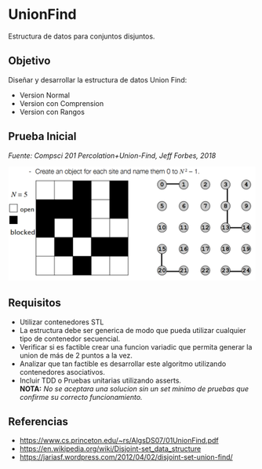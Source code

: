 # UnionFind

Estructura de datos para conjuntos disjuntos.

## Objetivo

Diseñar y desarrollar la estructura de datos Union Find:
* Version Normal
* Version con Comprension
* Version con Rangos

## Prueba Inicial
*Fuente: Compsci 201 Percolation+Union-Find, Jeff Forbes, 2018*

<img src="Example.png" alt="Percolation example" width="600"/>  

## Requisitos
* Utilizar contenedores STL
* La estructura debe ser generica de modo que pueda utilizar cualquier tipo de contenedor secuencial.
* Verificar si es factible crear una funcion variadic que permita generar la union de más de 2 puntos a la vez. 
* Analizar que tan factible es desarrollar este algoritmo utilizando contenedores asociativos.
* Incluir TDD o Pruebas unitarias utilizando asserts.  
__NOTA:__ *No se aceptara una solucion sin un set minimo de pruebas que confirme su correcto funcionamiento.*

## Referencias
* https://www.cs.princeton.edu/~rs/AlgsDS07/01UnionFind.pdf
* https://en.wikipedia.org/wiki/Disjoint-set_data_structure
* https://jariasf.wordpress.com/2012/04/02/disjoint-set-union-find/
